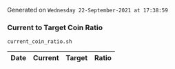 Generated on `Wednesday 22-September-2021 at 17:38:59`

### Current to Target Coin Ratio
`current_coin_ratio.sh`

Date|Current|Target|Ratio
---|---|---|---
